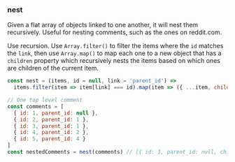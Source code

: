 ### nest

Given a flat array of objects linked to one another, it will nest them recursively.
Useful for nesting comments, such as the ones on reddit.com.

Use recursion. Use `Array.filter()` to filter the items where the `id` matches the `link`,
then use `Array.map()` to map each one to a new object that has a `children` property which
recursively nests the items based on which ones are children of the current item.

```js
const nest = (items, id = null, link = 'parent_id') =>
  items.filter(item => item[link] === id).map(item => ({ ...item, children: nest(items, item.id) }))
```

```js
// One top level comment
const comments = [
  { id: 1, parent_id: null },
  { id: 2, parent_id: 1 },
  { id: 3, parent_id: 1 },
  { id: 4, parent_id: 2 },
  { id: 5, parent_id: 4 }
]
const nestedComments = nest(comments) // [{ id: 1, parent_id: null, children: [...] }]
```

